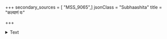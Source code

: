 +++
secondary_sources = [ "MSS_9065",]
jsonClass = "Subhaashita"
title = "कल्याणं वः"

+++

<details><summary>Text</summary>

कल्याणं वः क्रियासुर्मिलदटनियुगस्थास्नुगीर्वाणभोगि- स्त्रैणव्यत्यस्तकल्पद्रुमनवसुमनोनागहारावलीनि।  
नालीकाश्लिष्टलक्ष्मीकरतलकमलोद्वान्तमाध्वीकधारा- तिम्यत्फालेक्षणानि त्रिपुरहरधनुर्ज्यालताकर्षणानि॥
</details>

